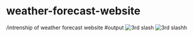 # weather-forecast-website
/intrenship of weather forecast website
#output
![3rd slash](https://github.com/Chandrika-415/weather-forecast-website/assets/169282813/a39451d7-9f0e-4d9b-bcf4-8d7c61186a48)
![3rd slashh](https://github.com/Chandrika-415/weather-forecast-website/assets/169282813/3cca86d8-e662-47e3-8f24-8d4a497e13ff)
